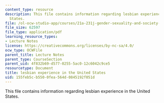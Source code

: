 ```yaml
---
content_type: resource
description: This file contains information regarding lesbian experience in the United
  States.
file: /ol-ocw-studio-app/courses/21a-231j-gender-sexuality-and-society-spring-2006/155feb5cb5500fea564d0845192f051d_MIT21A_213JS06_lesbian.pdf
file_size: 62597
file_type: application/pdf
learning_resource_types:
- Lecture Notes
license: https://creativecommons.org/licenses/by-nc-sa/4.0/
ocw_type: OCWFile
parent_title: Lecture Notes
parent_type: CourseSection
parent_uid: 4f832b69-d577-0255-5ac0-12c6042c9ce5
resourcetype: Document
title: lesbian experience in the United States
uid: 155feb5c-b550-0fea-564d-0845192f051d
---
```

This file contains information regarding lesbian experience in the United States.